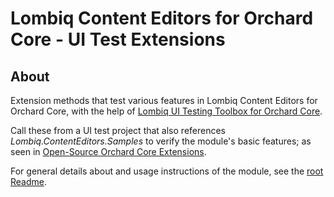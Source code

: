 # Lombiq Content Editors for Orchard Core - UI Test Extensions

## About

Extension methods that test various features in Lombiq Content Editors for Orchard Core, with the help of [Lombiq UI Testing Toolbox for Orchard Core](https://github.com/Lombiq/UI-Testing-Toolbox).

Call these from a UI test project that also references _Lombiq.ContentEditors.Samples_ to verify the module's basic features; as seen in [Open-Source Orchard Core Extensions](https://github.com/Lombiq/Open-Source-Orchard-Core-Extensions).

For general details about and usage instructions of the module, see the [root Readme](../Readme.md).
